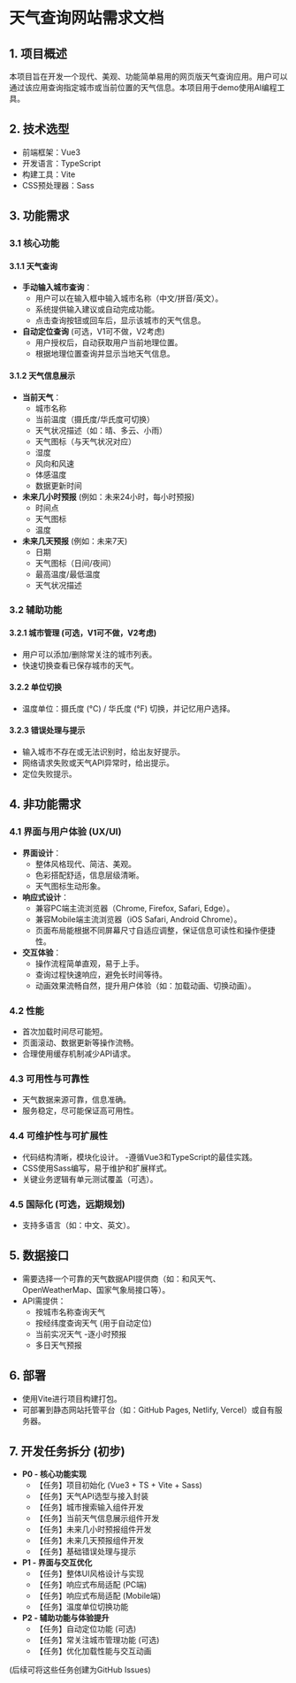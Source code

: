 # 天气查询网站需求文档

## 1. 项目概述

本项目旨在开发一个现代、美观、功能简单易用的网页版天气查询应用。用户可以通过该应用查询指定城市或当前位置的天气信息。本项目用于demo使用AI编程工具。

## 2. 技术选型

- 前端框架：Vue3
- 开发语言：TypeScript
- 构建工具：Vite
- CSS预处理器：Sass

## 3. 功能需求

### 3.1 核心功能

#### 3.1.1 天气查询
- **手动输入城市查询**：
    - 用户可以在输入框中输入城市名称（中文/拼音/英文）。
    - 系统提供输入建议或自动完成功能。
    - 点击查询按钮或回车后，显示该城市的天气信息。
- **自动定位查询** (可选，V1可不做，V2考虑)
    - 用户授权后，自动获取用户当前地理位置。
    - 根据地理位置查询并显示当地天气信息。

#### 3.1.2 天气信息展示
- **当前天气**：
    - 城市名称
    - 当前温度（摄氏度/华氏度可切换）
    - 天气状况描述（如：晴、多云、小雨）
    - 天气图标（与天气状况对应）
    - 湿度
    - 风向和风速
    - 体感温度
    - 数据更新时间
- **未来几小时预报** (例如：未来24小时，每小时预报)
    - 时间点
    - 天气图标
    - 温度
- **未来几天预报** (例如：未来7天)
    - 日期
    - 天气图标（日间/夜间）
    - 最高温度/最低温度
    - 天气状况描述

### 3.2 辅助功能

#### 3.2.1 城市管理 (可选，V1可不做，V2考虑)
- 用户可以添加/删除常关注的城市列表。
- 快速切换查看已保存城市的天气。

#### 3.2.2 单位切换
- 温度单位：摄氏度 (°C) / 华氏度 (°F) 切换，并记忆用户选择。

#### 3.2.3 错误处理与提示
- 输入城市不存在或无法识别时，给出友好提示。
- 网络请求失败或天气API异常时，给出提示。
- 定位失败提示。

## 4. 非功能需求

### 4.1 界面与用户体验 (UX/UI)
- **界面设计**：
    - 整体风格现代、简洁、美观。
    - 色彩搭配舒适，信息层级清晰。
    - 天气图标生动形象。
- **响应式设计**：
    - 兼容PC端主流浏览器（Chrome, Firefox, Safari, Edge）。
    - 兼容Mobile端主流浏览器（iOS Safari, Android Chrome）。
    - 页面布局能根据不同屏幕尺寸自适应调整，保证信息可读性和操作便捷性。
- **交互体验**：
    - 操作流程简单直观，易于上手。
    - 查询过程快速响应，避免长时间等待。
    - 动画效果流畅自然，提升用户体验（如：加载动画、切换动画）。

### 4.2 性能
- 首次加载时间尽可能短。
- 页面滚动、数据更新等操作流畅。
- 合理使用缓存机制减少API请求。

### 4.3 可用性与可靠性
- 天气数据来源可靠，信息准确。
- 服务稳定，尽可能保证高可用性。

### 4.4 可维护性与可扩展性
- 代码结构清晰，模块化设计。
-遵循Vue3和TypeScript的最佳实践。
- CSS使用Sass编写，易于维护和扩展样式。
- 关键业务逻辑有单元测试覆盖（可选）。

### 4.5 国际化 (可选，远期规划)
- 支持多语言（如：中文、英文）。

## 5. 数据接口

- 需要选择一个可靠的天气数据API提供商（如：和风天气、OpenWeatherMap、国家气象局接口等）。
- API需提供：
    - 按城市名称查询天气
    - 按经纬度查询天气 (用于自动定位)
    - 当前实况天气
    -逐小时预报
    - 多日天气预报

## 6. 部署

- 使用Vite进行项目构建打包。
- 可部署到静态网站托管平台（如：GitHub Pages, Netlify, Vercel）或自有服务器。

## 7. 开发任务拆分 (初步)

- **P0 - 核心功能实现**
    - 【任务】项目初始化 (Vue3 + TS + Vite + Sass)
    - 【任务】天气API选型与接入封装
    - 【任务】城市搜索输入组件开发
    - 【任务】当前天气信息展示组件开发
    - 【任务】未来几小时预报组件开发
    - 【任务】未来几天预报组件开发
    - 【任务】基础错误处理与提示
- **P1 - 界面与交互优化**
    - 【任务】整体UI风格设计与实现
    - 【任务】响应式布局适配 (PC端)
    - 【任务】响应式布局适配 (Mobile端)
    - 【任务】温度单位切换功能
- **P2 - 辅助功能与体验提升**
    - 【任务】自动定位功能 (可选)
    - 【任务】常关注城市管理功能 (可选)
    - 【任务】优化加载性能与交互动画

(后续可将这些任务创建为GitHub Issues)